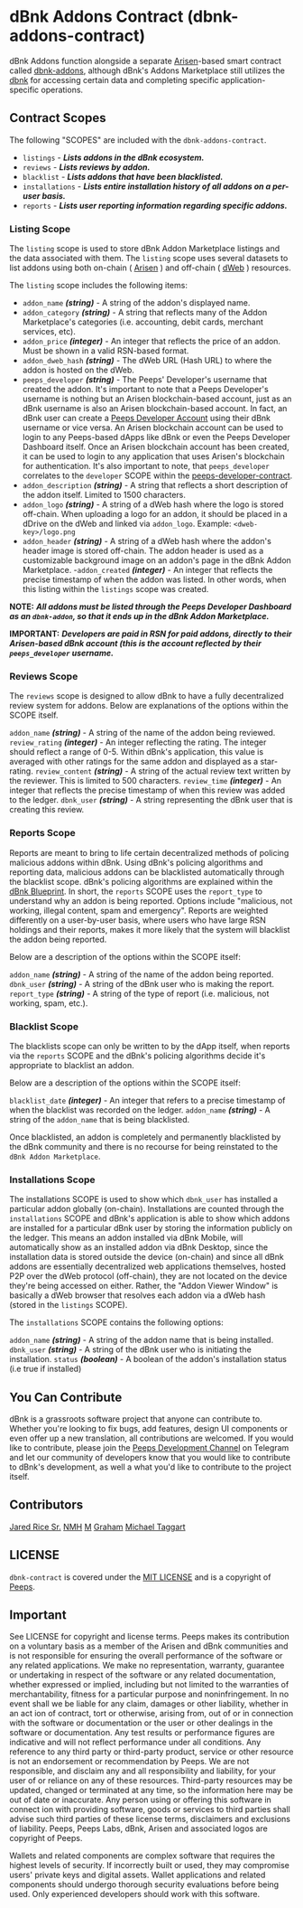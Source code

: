 # dBnk Addons Contract (dbnk-addons-contract)
dBnk Addons function alongside a separate [Arisen](https://arisen.network)-based smart contract called [dbnk-addons](https://github.com/dbnks/dbnk-addons-contract), although dBnk's Addons Marketplace still utilizes the [dbnk](https://github.com/dbnks/dbnk-contract) for accessing certain data and completing specific application-specific operations. 

## Contract Scopes
The following "SCOPES" are included with the ```dbnk-addons-contract```.

- ```listings``` - ***Lists addons in the dBnk ecosystem.***
- ```reviews``` - ***Lists reviews by addon.***
- ```blacklist``` - ***Lists addons that have been blacklisted.***
- ```installations``` - ***Lists entire installation history of all addons on a per-user basis.***
- ```reports``` - ***Lists user reporting information regarding specific addons.***

### Listing Scope 
The ```listing``` scope is used to store dBnk Addon Marketplace listings and the data associated with them. The ```listing``` scope uses several datasets to list addons using both on-chain ( [Arisen](https://github.com/arisenio/technical-whitepaper) ) and off-chain ( [dWeb](https://github.com/distributedweb/whitepaper) ) resources. 

The ```listing``` scope includes the following items:
- ```addon_name``` ***(string)*** - A string of the addon's displayed name.
- ```addon_category``` ***(string)*** - A string that reflects many of the Addon Marketplace's categories (i.e. accounting, debit cards, merchant services, etc).
- ```addon_price``` ***(integer)*** - An integer that reflects the price of an addon. Must be shown in a valid RSN-based format.
- ```addon_dweb_hash``` ***(string)*** - The dWeb URL (Hash URL) to where the addon is hosted on the dWeb. 
- ```peeps_developer``` ***(string)*** - The Peeps' Developer's username that created the addon. It's important to note that a Peeps Developer's username is nothing but an Arisen blockchain-based account, just as an dBnk username is also an Arisen blockchain-based account. In fact, an dBnk user can create a [Peeps Developer Account](https://developers.dpeeps.com) using their dBnk username or vice versa. An Arisen blockchain account can be used to login to any Peeps-based dApps like dBnk or even the Peeps Developer Dashboard itself. Once an Arisen blockchain account has been created, it can be used to login to any application that uses Arisen's blockchain for authentication. It's also important to note, that ```peeps_developer``` correlates to the ```developer``` SCOPE within the [peeps-developer-contract](https://github.com/dpeeps/peeps-developer-contract). 
- ```addon_description``` ***(string)*** - A string that reflects a short description of the addon itself. Limited to 1500 characters.
- ```addon_logo``` ***(string)*** - A string of a dWeb hash where the logo is stored off-chain. When uploading a logo for an addon, it should be placed in a dDrive on the dWeb and linked via ```addon_logo```. Example: ```<dweb-key>/logo.png```
- ```addon_header``` ***(string)*** - A string of a dWeb hash where the addon's header image is stored off-chain. The addon header is used as a customizable background image on an addon's page in the dBnk Addon Marketplace. 
-```addon_created``` ***(integer)*** - An integer that reflects the precise timestamp of when the addon was listed. In other words, when this listing within the ```listings``` scope was created.

**NOTE:** ***All addons must be listed through the Peeps Developer Dashboard as an ```dbnk-addon```, so that it ends up in the dBnk Addon Marketplace.***

**IMPORTANT:** ***Developers are paid in RSN for paid addons, directly to their Arisen-based dBnk account (this is the account reflected by their ```peeps_developer``` username.***

### Reviews Scope
The ```reviews``` scope is designed to allow dBnk to have a fully decentralized review system for addons. Below are explanations of the options within the SCOPE itself. 

```addon_name``` ***(string)*** -  A string of the name of the addon being reviewed.
```review_rating``` ***(integer)*** - An integer reflecting the rating. The integer should reflect a range of 0-5. Within dBnk's application, this value is averaged with other ratings for the same addon and displayed as a star-rating.
```review_content``` ***(string)*** - A string of the actual review text written by the reviewer. This is limited to 500 characters.
```review_time``` ***(integer)*** - An integer that reflects the precise timestamp of when this review was added to the ledger.
```dbnk_user``` ***(string)*** - A string representing the dBnk user that is creating this review.

### Reports Scope
Reports are meant to bring to life certain decentralized methods of policing malicious addons within dBnk. Using dBnk's policing algorithms and reporting data, malicious addons can be blacklisted automatically through the blacklist scope. dBnk's policing algorithms are explained within the [dBnk Blueprint](https://github.com/dbnks/dbnk/master/blob/BLUEPRINT.md). In short, the ```reports``` SCOPE uses the ```report_type``` to understand why an addon is being reported. Options include "malicious, not working, illegal content, spam and emergency". Reports are weighted differently on a user-by-user basis, where users who have large RSN holdings and their reports, makes it more likely that the system will blacklist the addon being reported.

Below are a description of the options within the SCOPE itself:

```addon_name``` ***(string)*** - A string of the name of the addon being reported.
```dbnk_user``` ***(string)*** - A string of the dBnk user who is making the report.
```report_type``` ***(string)*** - A string of the type of report (i.e. malicious, not working, spam, etc.).

### Blacklist Scope
The blacklists scope can only be written to by the dApp itself, when reports via the ```reports``` SCOPE and the dBnk's policing algorithms decide it's appropriate to blacklist an addon. 

Below are a description of the options within the SCOPE itself:

```blacklist_date``` ***(integer)*** - An integer that refers to a precise timestamp of when the blacklist was recorded on the ledger.
```addon_name``` ***(string)*** - A string of the ```addon_name``` that is being blacklisted.

Once blacklisted, an addon is completely and permanently blacklisted by the dBnk community and there is no recourse for being reinstated to the ```dBnk Addon Marketplace```.

### Installations Scope
The installations SCOPE is used to show which  ```dbnk_user``` has installed a particular addon globally (on-chain). Installations are counted through the ```installations``` SCOPE and dBnk's application is able to show which addons are installed for a particular dBnk user by storing the information publicly on the ledger. This means an addon installed via dBnk Mobile, will automatically show as an installed addon via dBnk Desktop, since the installation data is stored outside the device (on-chain) and since all dBnk addons are essentially decentralized web applications themselves, hosted P2P over the dWeb protocol (off-chain), they are not located on the device they're being accessed on either. Rather, the "Addon Viewer Window" is basically a dWeb browser that resolves each addon via a dWeb hash (stored in the ```listings``` SCOPE).

The ```installations``` SCOPE contains the following options:

```addon_name``` ***(string)*** - A string of the addon name that is being installed.
```dbnk_user``` ***(string)*** - A string of the dBnk user who is initiating the installation.
```status``` ***(boolean)*** - A boolean of the addon's installation status (i.e true if installed)

## You Can Contribute
dBnk is a grassroots software project that anyone can contribute to. Whether you're looking to fix bugs, add features, design UI components or even offer up a new translation, all contributions are welcomed. If you would like to contribute, please join the [Peeps Development Channel](https://t.me/peepsdev) on Telegram and let our community of developers know that you would like to contribute to dBnk's development, as well a what you'd like to contribute to the project itself.

## Contributors
[Jared Rice Sr.](jared@dpeeps.com)
[NMH](nmh@dpeeps.com)
[M](m@dpeeps.com)
[Graham](g@dpeeps.com)
[Michael Taggart](michael@dpeeps.com)

## LICENSE
```dbnk-contract``` is covered under the [MIT LICENSE](LICENSE.md) and is a copyright of [Peeps](https://dpeeps.com).

## Important
See LICENSE for copyright and license terms. Peeps makes its contribution on a voluntary basis as a member of the Arisen and dBnk communities and is not responsible for ensuring the overall performance of the software or any related applications. We make no representation, warranty, guarantee or undertaking in respect of the software or any related documentation, whether expressed or implied, including but not limited to the warranties of merchantability, fitness for a particular purpose and noninfringement. In no event shall we be liable for any claim, damages or other liability, whether in an act ion of contract, tort or otherwise, arising from, out of or in connection with the software or documentation or the user or other dealings in the software or documentation. Any test results or performance figures are indicative and will not reflect performance under all conditions. Any reference to any third party or third-party product, service or other resource is not an endorsement  or recommendation by Peeps. We are not responsible, and disclaim any and all responsibility and liability, for your user of or reliance on any of these resources. Third-party resources may be updated, changed or terminated at any time, so the information here may be out of date or inaccurate. Any person using or offering this software in connect ion with providing software, goods or services to third parties shall advise such third parties of these license terms, disclaimers and exclusions of liability. Peeps, Peeps Labs, dBnk, Arisen and associated logos are copyright of Peeps. 

Wallets and related components are complex software that requires the highest levels of security. If incorrectly built or used, they may compromise users' private keys and digital assets. Wallet applications and related components should undergo thorough security evaluations before being used. Only experienced developers should work with this software.
